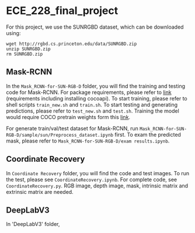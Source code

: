 # ECE_228_final_project
For this project, we use the SUNRGBD dataset, which can be downloaded using:

```
wget http://rgbd.cs.princeton.edu/data/SUNRGBD.zip
unzip SUNRGBD.zip
rm SUNRGBD.zip
```

## Mask-RCNN
In the `Mask_RCNN-for-SUN-RGB-D` folder, you will find the training and testing code for Mask-RCNN. For package requirements, please refer to [link](https://github.com/matterport/Mask_RCNN) (requirements including installing cocoapi). To start training, please refer to shell scripts `train_new.sh` and `train.sh`. To start testing and generating predictions, please refer to `test_new.sh` and `test.sh`. Training the model would require COCO pretrain weights form this [link](https://github.com/matterport/Mask_RCNN/releases).

For generate train/val/test dataset for Mask-RCNN, run `Mask_RCNN-for-SUN-RGB-D/sample/sun/Preprocess_dataset.ipynb` first. To exam the predicted mask, please refer to `Mask_RCNN-for-SUN-RGB-D/exam results.ipynb`.


## Coordinate Recovery
In `Coordinate Recovery` folder, you will find the code and test images. To run the test, please see `CoordinateRecovery.ipynb`. For complete code, see `CoordinateRecovery.py`. RGB image, depth image, mask, intrinsic matrix and extrinsic matrix are needed.

## DeepLabV3
In 'DeepLabV3' folder, 
